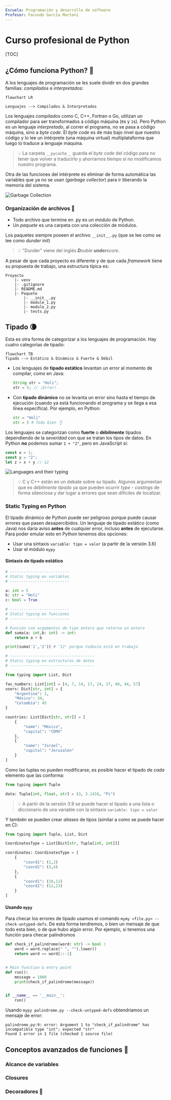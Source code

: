 ```yaml
---
Escuela: Programación y desarrollo de software
Profesor: Facundo García Martoni
---
```


# Curso profesional de Python

[TOC]

## ¿Cómo funciona Python? 🤔

A los lenguajes de programación se les suele dividir en dos grandes familias: *compilados* e *interpretados*:

```mermaid
flowchart LR

Lenguajes --> Compilados & Interpretados
```

Los lenguajes *compilados* como C, C++, Fortran o Go, utilizan un compilador para ser transformados a código máquina (`0`s y `1`s). Pero Python es un lenguaje *interpretado*, al correr el programa, no se pasa a código máquina, sino a *byte code*. El *byte code* es de más bajo nivel que nuestro código y lo lee un intérprete (una máquina virtual) multiplataforma que luego lo traduce a lenguaje máquina.

> 💡 La carpeta `__pycache__` guarda el *byte code* del código para no tener que volver a traducirlo y ahorrarnos tiempo si no modificamos nuestro programa.

Otra de las funciones del intérprete es eliminar de forma automática las variables que ya no se usan (*garbage collector*) para ir liberando la memoria del sistema.

![Garbage Collection](https://upload.wikimedia.org/wikipedia/commons/3/3b/Garbage_collection.gif)

### Organización de archivos 📂

-  Todo archivo que termine en .py es un *módulo* de Python.
- Un *paquete* es una carpeta con una colección de módulos.

Los paquetes siempre poseen el archivo `__init__.py` (que se lee como  se lee como *dunder init*)

> 💡 "Dunder" viene del inglés ***D**ouble **under**score*.

A pesar de que cada proyecto es diferente y de que cada *framework* tiene su propuesta de trabajo, una estructura típica es:

```
Proyecto
	|- venv
	|- .gitignore
	|- README.md
	|- Paquete
		|- __init__.py
		|- module_1.py
		|- module_2.py
		|- tests.py
```

## Tipado 🌘

Esta es otra forma de categorizar a los lenguajes de programación. Hay cuatro categorías de tipado:

```mermaid
flowchart TB
Tipado --> Estático & Dinámico & Fuerte & Débil
```

- Los lenguajes de **tipado estático** levantan un error al momento de compilar, como en Java:

  ```java
  String str = "Holi";
  str = 5; // ¡Error!   
  ```
  
- Con **tipado dinámico** no se levanta un error sino hasta el tiempo de ejecución (cuando ya está funcionando el programa y se llega a esa línea específica). Por ejemplo, en Python:

  ```python
  str = "Holi"
  str = 5 # Todo bien 👌
  ```

Los lenguajes se categorizan como **fuerte** o **débilmente** tipados dependiendo de la *severidad* con que se tratan los tipos de datos. En Python **no** podemos sumar `1 + "2"`, pero en JavaScript sí:

```javascript
const x = 1;
const y = "2";
let z = x + y // 12
```

![Languages and their typing](https://iili.io/5GGYhl.md.png)

> 💡 C y C++ están en un debate sobre su tipado. Algunos argumentan que es *débilmente tipado* ya que pueden ocurrir *type - castings* de forma silenciosa y dar lugar a errores que sean difíciles de localizar.

### Static Typing en Python

El tipado dinámico de Python puede ser peligroso porque puede causar errores que pasen desapercibidos. Un lenguaje de tipado estático (como Java) nos daría aviso **antes** de cualquier error, incluso **antes** de ejecutarse. Para poder emular esto en Python tenemos dos opciones:

- Usar una sintaxis `variable: tipo = valor` (a partir de la versión 3.6)
- Usar el módulo `mypy`

#### Sintaxis de tipado estático

```python
# --------------------------
# Static typing en variables
# --------------------------

a: int = 5
b: str = "Holi"
c: bool = True

# --------------------------
# Static typing en funciones
# --------------------------

# Función con argumentos de tipo entero que retorna un entero
def suma(a: int,b: int) -> int:
	return a + b

print(suma('1','2')) # '12' porque todavía está en trabajo

# -------------------------------------
# Static typing en estructuras de datos
# -------------------------------------

from typing import List, Dict

fav_numbers: List[int] = [4, 7, 14, 17, 24, 27, 40, 44, 57]
users: Dict[str, int] = {
    "Argentina": 1,
    "México": 34,
    "Colombia": 45
}

countries: List[Dict[str, str]] = [
    {
        "name": "México",
        "capital": "CDMX"
    },
    {
        "name": "Israel",
        "capital": "Jerusalén"
    }
]
```

Como las tuplas no pueden modificarse, es posible hacer el tipado de *cada* elemento que las conforma:

```python
from typing import Tuple

data: Tuple[int, float, str] = (3, 3.1416, "Pi")
```

> 💡 A partir de la versión 3.9 se puede hacer el tipado a una lista o diccionario de una variable con la sintaxis `variable: tipo = valor`

Y también se pueden crear *aliases* de tipos (similar a como se puede hacer en C):

```python
from typing import Tuple, List, Dict

CoordinatesType = List[Dict[str, Tuple[int, int]]]

coordinates: CoordinatesType = [
    {
        "coord1": (1,2)
        "coord2": (3,4)
    },
    {
        "coord1": (10,11)
        "coord2": (12,13)
    }
]
```

#### Usando `mypy`

Para checar los errores de tipado usamos el comando `mymy <file.py> --check-untyped-defs`. De esta forma tendremos, o bien un mensaje de que todo esta bien, o de que hubo algún error. Por ejemplo, si tenemos una función para checar palíndromos

```python
def check_if_palindrome(word: str) -> bool :
    word = word.replace(" ", "").lower()
    return word == word[::-1]


# Main function & entry point
def run():
    message = 1000
    print(check_if_palindrome(message))


if __name__ == '__main__':
    run()
```

Usando `mypy palindrome.py --check-untyped-defs` obtendríamos un mensaje de error:

```
palindrome.py:9: error: Argument 1 to "check_if_palindrome" has incompatible type "int"; expected "str"
Found 1 error in 1 file (checked 1 source file)
```

## Conceptos avanzados de funciones 🧭

### Alcance de variables

### Closures

### Decoradores 🎈
